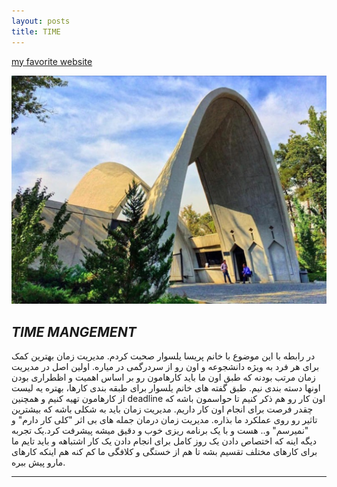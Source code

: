 ```yaml
---
layout: posts
title: TIME
---
```


[my favorite website](http://www.soundcloud.com)




![alt text](../assets/images/iust.jpg "FIRST STEP")

## *TIME MANGEMENT*
در رابطه با این  موضوع با خانم پریسا یلسوار صحبت کردم. مدیریت زمان بهترین کمک برای هر فرد به ویژه دانشجوعه و اون رو از سردرگمی در میاره. اولین اصل در مدیریت زمان مرتب بودنه که طبق اون ما باید کارهامون رو بر اساس اهمیت و اظطراری بودن اونها دسته بندی نیم. طبق گفته های خانم یلسوار برای طبقه بندی کارها، بهتره یه لیست از کارهامون تهیه کنیم و همچنین deadline  اون کار رو هم ذکر کنیم تا حواسمون باشه که چقدر فرصت برای انجام اون کار داریم. مدیریت زمان باید به شکلی باشه  که بیشترین تاثیر رو روی عملکرد ما بذاره. مدیریت زمان درمان جمله های بی اثر "کلی کار دارم"  و "نمیرسم" و.. هست و با یک برنامه ریزی خوب و دقیق میشه پیشرفت کرد.یک تجربه دیگه اینه که اختصاص دادن یک روز کامل برای انجام دادن یک کار اشتباهه و باید تایم ما برای کارهای مختلف تقسیم بشه تا هم از خستگی و کلافگی ما کم کنه هم اینکه کارهای مارو پیش ببره.



---

